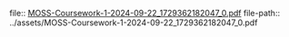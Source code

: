file:: [MOSS-Coursework-1-2024-09-22_1729362182047_0.pdf](../assets/MOSS-Coursework-1-2024-09-22_1729362182047_0.pdf)
file-path:: ../assets/MOSS-Coursework-1-2024-09-22_1729362182047_0.pdf
